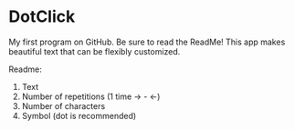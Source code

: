 # DotClick
My first program on GitHub. Be sure to read the ReadMe!
This app makes beautiful text that can be flexibly customized.

Readme:
  1) Text 
  2) Number of repetitions (1 time -> - <-)
  3) Number of characters
  4) Symbol (dot is recommended)
